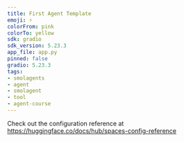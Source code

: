 ```yaml
---
title: First Agent Template
emoji: ⚡
colorFrom: pink
colorTo: yellow
sdk: gradio
sdk_version: 5.23.3
app_file: app.py
pinned: false
gradio: 5.23.3
tags:
- smolagents
- agent
- smolagent
- tool
- agent-course
---
```


Check out the configuration reference at https://huggingface.co/docs/hub/spaces-config-reference